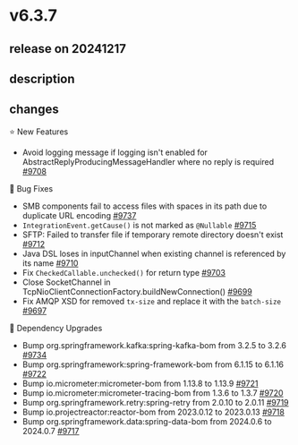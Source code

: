 # v6.3.7

## release on 20241217

## description

## changes

⭐ New Features

* Avoid logging message if logging isn't enabled for AbstractReplyProducingMessageHandler where no reply is required <a href="https://github.com/spring-projects/spring-integration/issues/9708" data-hovercard-type="issue" data-hovercard-url="/spring-projects/spring-integration/issues/9708/hovercard">#9708</a>

🐞 Bug Fixes

* SMB components fail to access files with spaces in its path due to duplicate URL encoding <a href="https://github.com/spring-projects/spring-integration/issues/9737" data-hovercard-type="issue" data-hovercard-url="/spring-projects/spring-integration/issues/9737/hovercard">#9737</a>
* <code>IntegrationEvent.getCause()</code> is not marked as <code>@Nullable</code> <a href="https://github.com/spring-projects/spring-integration/issues/9715" data-hovercard-type="issue" data-hovercard-url="/spring-projects/spring-integration/issues/9715/hovercard">#9715</a>
* SFTP: Failed to transfer file if temporary remote directory doesn't exist <a href="https://github.com/spring-projects/spring-integration/issues/9712" data-hovercard-type="issue" data-hovercard-url="/spring-projects/spring-integration/issues/9712/hovercard">#9712</a>
* Java DSL loses in inputChannel when existing channel is referenced by its name <a href="https://github.com/spring-projects/spring-integration/issues/9710" data-hovercard-type="issue" data-hovercard-url="/spring-projects/spring-integration/issues/9710/hovercard">#9710</a>
* Fix <code>CheckedCallable.unchecked()</code> for return type <a href="https://github.com/spring-projects/spring-integration/issues/9703" data-hovercard-type="issue" data-hovercard-url="/spring-projects/spring-integration/issues/9703/hovercard">#9703</a>
* Close SocketChannel in TcpNioClientConnectionFactory.buildNewConnection() <a href="https://github.com/spring-projects/spring-integration/issues/9699" data-hovercard-type="issue" data-hovercard-url="/spring-projects/spring-integration/issues/9699/hovercard">#9699</a>
* Fix AMQP XSD for removed <code>tx-size</code> and replace it with the <code>batch-size</code> <a href="https://github.com/spring-projects/spring-integration/issues/9697" data-hovercard-type="issue" data-hovercard-url="/spring-projects/spring-integration/issues/9697/hovercard">#9697</a>

🔨 Dependency Upgrades

* Bump org.springframework.kafka:spring-kafka-bom from 3.2.5 to 3.2.6 <a href="https://github.com/spring-projects/spring-integration/pull/9734" data-hovercard-type="pull_request" data-hovercard-url="/spring-projects/spring-integration/pull/9734/hovercard">#9734</a>
* Bump org.springframework:spring-framework-bom from 6.1.15 to 6.1.16 <a href="https://github.com/spring-projects/spring-integration/pull/9722" data-hovercard-type="pull_request" data-hovercard-url="/spring-projects/spring-integration/pull/9722/hovercard">#9722</a>
* Bump io.micrometer:micrometer-bom from 1.13.8 to 1.13.9 <a href="https://github.com/spring-projects/spring-integration/pull/9721" data-hovercard-type="pull_request" data-hovercard-url="/spring-projects/spring-integration/pull/9721/hovercard">#9721</a>
* Bump io.micrometer:micrometer-tracing-bom from 1.3.6 to 1.3.7 <a href="https://github.com/spring-projects/spring-integration/pull/9720" data-hovercard-type="pull_request" data-hovercard-url="/spring-projects/spring-integration/pull/9720/hovercard">#9720</a>
* Bump org.springframework.retry:spring-retry from 2.0.10 to 2.0.11 <a href="https://github.com/spring-projects/spring-integration/pull/9719" data-hovercard-type="pull_request" data-hovercard-url="/spring-projects/spring-integration/pull/9719/hovercard">#9719</a>
* Bump io.projectreactor:reactor-bom from 2023.0.12 to 2023.0.13 <a href="https://github.com/spring-projects/spring-integration/pull/9718" data-hovercard-type="pull_request" data-hovercard-url="/spring-projects/spring-integration/pull/9718/hovercard">#9718</a>
* Bump org.springframework.data:spring-data-bom from 2024.0.6 to 2024.0.7 <a href="https://github.com/spring-projects/spring-integration/pull/9717" data-hovercard-type="pull_request" data-hovercard-url="/spring-projects/spring-integration/pull/9717/hovercard">#9717</a>


